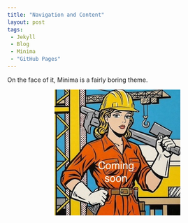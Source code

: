 ```yaml
---
title: "Navigation and Content"
layout: post
tags:
 - Jekyll
 - Blog
 - Minima
 - "GitHub Pages"
---
```


On the face of it,  Minima is a fairly boring theme.

<p style="text-align:center;">
	<img src="/assets/images/under_construction.jpg" alt="Female construction worker">
</p>

